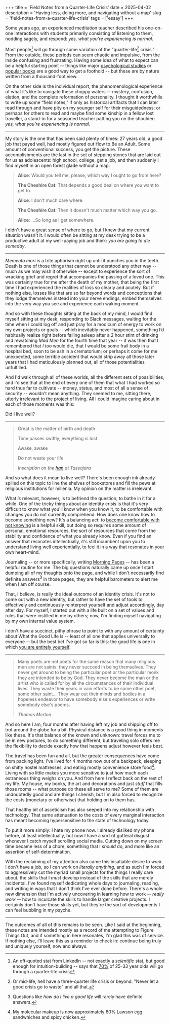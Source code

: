 +++
title = 'Field Notes from a Quarter-Life Crisis'
date = 2025-04-02
description = 'Having less, doing more, and navigating without a map'
slug = 'field-notes-from-a-quarter-life-crisis'
tags = ['essay']
+++

Some years ago, an experienced meditation teacher described his one-on-one interactions with students primarily consisting of listening to them, nodding sagely, and respond: _yes, what you’re experiencing is normal_.

Most people[^linkedin] will go through some variation of the "quarter-life[^quarterlife] crisis." From the outside, these periods can seem chaotic and impulsive, from the inside confusing and frustrating. Having some idea of what to expect can be a helpful starting point -- things like major [psychological studies](https://eprints.bbk.ac.uk/id/eprint/6706/2/6706.pdf) or [popular books](https://bookshop.org/p/books/designing-your-life-how-to-build-a-well-lived-joyful-life-dave-evans/8574377) are a good way to get a foothold -- but these are by nature written from a thousand-foot view.

On the other side is the individual report, the phenomenological experience of what it’s like to navigate these choppy waters -- mystery, confusion, elation, and the complete reformation of personality. I thought it worthwhile to write up some “field notes,” if only as historical artifacts that I can later read through and have pity on my younger self for their misguidedness; or perhaps for others to read and maybe find some kinship in a fellow lost traveller, a stand-in for a seasoned teacher patting you on the shoulder: _yes, what you're experiencing is normal_.

---

My story is the one that has been said plenty of times: 27 years old, a good job that payed well, had mostly figured out How to Be an Adult. Some amount of conventional success, you get the picture. These accomplishments are the last in the set of stepping stones that are laid out for us as adolescents: high school, college, get a job, and then suddenly I find myself in an open forest glade without a map:

> **Alice**: Would you tell me, please, which way I ought to go from here?
>
> **The Cheshire Cat**: That depends a good deal on where you want to get to.
>
> **Alice**: I don't much care where.
>
> **The Cheshire Cat**: Then it doesn't much matter which way you go.
>
> **Alice**: ...So long as I get somewhere.

I didn't have a great sense of where to go, but I knew that my current situation wasn't it. I would often be sitting at my desk trying to be a productive adult at my well-paying job and think: _you are going to die someday_.

---

_Memento mori_ is a trite aphorism right up until it punches you in the teeth. Death is one of those things that cannot be understood any other way -- much as we may wish it otherwise -- except to experience the sort of wracking grief and regret that accompanies the passing of a loved one. This was certainly true for me after the death of my mother, that being the first time I had experienced the realities of loss so clearly and acutely. But if nothing else, losses like that are so far beyond words and conceptions that they lodge themselves instead into your nerve endings, embed themselves into the very way you see and experience each waking moment.

And so with these thoughts sitting at the back of my mind, I would find myself sitting at my desk, responding to Slack messages, waiting for the time when I could log off and just pray for a modicum of energy to work on my own projects or goals -- which inevitably never happened, something I’d habitually realize right before falling asleep after a 2 hour stint of drinking and rewatching _Mad Men_ for the fourth time that year -- it was then that I remembered that _I too_ would die, that I would be some frail body in a hospital bed, soon to be ash in a crematorium; or perhaps it come for me unexpected, some terrible accident that would strip away all those later years that I had meticulously planned out, all of those potentialities unfulfilled.

And I'd walk through all of these worlds, all the different sets of possibilities, and I'd see that at the end of every one of them that what I had worked so hard thus far to cultivate -- money, status, and most of all a sense of security -- wouldn't mean anything. They seemed to me, sitting there, utterly irrelevant to the project of living. All I could imagine caring about in each of those moments was this:

Did I live well?

---

> Great is the matter of birth and death
>
> Time passes swiftly, everything is lost
>
> Awake, awake
>
> Do not waste your life
>
> <cite>Inscription on the [han](https://blogs.sfzc.org/blog/2012/03/06/featured-photo-march-7/) at Tassajara</cite>

And so what does it mean to live well? There's been enough ink already spilled on this topic to line the shelves of bookstores and fill the pews at religious institutions for millenia. My opinion on the matter is irrelevant.

What _is_ relevant, however, is to befriend the question, to bathe in it for a while. One of the tricky things about an identity crisis is that it's very difficult to know what you'll know when you know it, to be comfortable with changes you do not currently comprehend. How does one know how to become something new? It's a balancing act: to [become comfortable with not knowing](/thoughts/being-a-grown-up) is a helpful skill, but doing so requires some amount of personal, emotional resources, the sort of resources that come from the stability and confidence of what you already know. Even if you find an answer that resonates intellectually, it's still incumbent upon you to understand living well experientially, to feel it in a way that resonates in your own heart-mind.

Journaling -- or more specifically, writing [Morning Pages](https://www.oliverburkeman.com/morningpages) -- has been a helpful routine for me. The big questions naturally came up once I start dumping all of my thoughts onto the page, and while I don't necessarily find definite answers[^answers] in those pages, they are helpful barometers to alert me when I am off course.

That, I believe, is really the ideal outcome of an identity crisis. It's not to come out with a new identity, but rather to have the set of tools to effectively and continuously reinterpret yourself and adjust accordingly, day after day. For myself, I started out with a life built on a set of values and rules that were instilled in me by others; now, I'm finding myself navigating by my own internal value system.

I don't have a succinct, pithy phrase to point to with any amount of certainty about What the Good Life is -- least of all one that applies universally to everyone -- but the best bet I've got so far is this: the good life is one in which [you are entirely yourself](https://www.youtube.com/watch?v=YRVNTtyqmQA&t=103s).

---

> Many poets are not poets for the same reason that many religious men are not saints: they never succeed in being themselves. They never get around to being the particular poet or the particular monk they are intended to be by God. They never become the man or the artist who is called for by all the circumstances of their individual lives. They waste their years in vain efforts to be some other poet, some other saint... They wear out their minds and bodies in a hopeless endeavor to have somebody else's experiences or write somebody else's poems.
>
> <cite>Thomas Merton</cite>

And so here I am, four months after having left my job and shipping off to trot around the globe for a bit. Physical distance is a good thing in moments like these. It's that balance of the known and unknown: travel forces me to be in new postures, to do something different, but traveling solo offers me the flexibility to decide exactly how that happens adjust however feels best.

The travel has been fun and all, but the greater consequences have come from packing light. I've lived for 4 months now out of a backpack, sleeping on shitty hostel mattresses, and eating mostly convenience store food[^food]. Living with so little makes you more sensitive to just how much each extraneous thing weighs on you. And from here I reflect back on the rest of my life. My house, my books, the art and decorations and just _stuff_ that fills those rooms -- what purpose do these all serve to me? Some of them are undoubtedly good and are things I cherish, but I'm also forced to recognize the costs (monetary or otherwise) that holding on to them has.

That healthy bit of asceticism has also seeped into my relationship with technology. That same attenuation to the costs of every marginal interaction has meant becoming hypersensitive to the state of technology today.

To put it more simply: I hate my phone now. I already disliked my phone before, at least intellectually, but now I have a sort of gutteral disgust whenever I catch myself scrolling social media. Cutting down on my screen time became less of a chore, something that I _should_ do, and more like an assertion of self-determination.

With the reclaiming of my attention also came this insatiable desire to _work_. I don't have a job, so I can work on _literally anything_, and as such I'm forced to aggressively cut the myriad small projects for the things I really care about, the skills that I _must_ develop instead of the skills that are merely incidental. I've found myself dedicating whole days to journaling, reading, and writing in ways that I don't think I've ever done before. There's a whole new dimension that I'm actively uncovering in learning how to work -- _really work_ -- how to inculcate the skills to handle larger creative projects. I certainly don't have those skills yet, but they're the sort of developments I can feel bubbling in my psyche.

---

The outcomes of all of this remains to be seen. Like I said at the beginning, these notes are intended mostly as a record of me attempting to Figure Things Out, and if something in here resonates, I'm glad this was of service. If nothing else, I'll leave this as a reminder to check in: continue being truly and uniquely yourself, now and always.

[^linkedin]: An oft-quoted stat from LinkedIn -- not exactly a _scientific_ stat, but good enough for intuition-building -- says that [70%](https://news.linkedin.com/2017/11/new-linkedin-research-shows-75-percent-of-25-33-year-olds-have-e) of 25-33 year olds will go through a quarter-life crisis

[^quarterlife]: Or mid-life, hell have a three-quarter life crisis or beyond. "Never let a good crisis go to waste" and all that.

[^answers]: Questions like _how do I live a good life_ will rarely have definite answers.

[^food]: My molecular makeup is now approximately 80% Lawson egg sandwhiches and spicy chicken.

